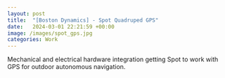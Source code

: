 ```yaml
---
layout: post
title:  "[Boston Dynamics] - Spot Quadruped GPS"
date:   2024-03-01 22:21:59 +00:00
image: /images/spot_gps.jpg
categories: Work
---
```


Mechanical and electrical hardware integration getting Spot to work with GPS for outdoor autonomous navigation.